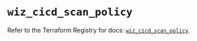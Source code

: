 # `wiz_cicd_scan_policy`

Refer to the Terraform Registry for docs: [`wiz_cicd_scan_policy`](https://registry.terraform.io/providers/axtongrams/wiz/1.2.5/docs/resources/cicd_scan_policy).
